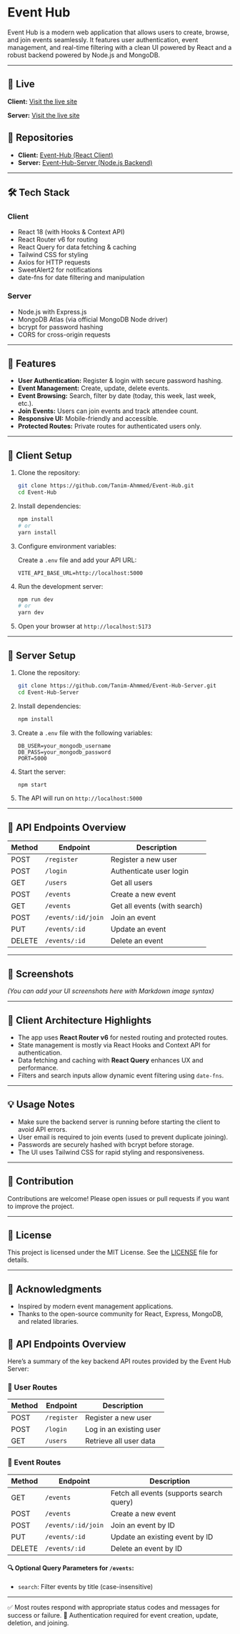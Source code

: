 # Event Hub

Event Hub is a modern web application that allows users to create, browse, and join events seamlessly. It features user authentication, event management, and real-time filtering with a clean UI powered by React and a robust backend powered by Node.js and MongoDB.

---

## 📂 Live 
  **Client:** [Visit the live site](https://event-hub-client-seven.vercel.app/)
  
  **Server:** [Visit the live site](https://event-hub-server-self.vercel.app/)








## 📂 Repositories

- **Client:** [Event-Hub (React Client)](https://github.com/Tanim-Ahmmed/Event-Hub)  
- **Server:** [Event-Hub-Server (Node.js Backend)](https://github.com/Tanim-Ahmmed/Event-Hub-Server)

---

## 🛠️ Tech Stack

### Client

- React 18 (with Hooks & Context API)
- React Router v6 for routing
- React Query for data fetching & caching
- Tailwind CSS for styling
- Axios for HTTP requests
- SweetAlert2 for notifications
- date-fns for date filtering and manipulation

### Server

- Node.js with Express.js
- MongoDB Atlas (via official MongoDB Node driver)
- bcrypt for password hashing
- CORS for cross-origin requests

---

## 🚀 Features

- **User Authentication:** Register & login with secure password hashing.
- **Event Management:** Create, update, delete events.
- **Event Browsing:** Search, filter by date (today, this week, last week, etc.).
- **Join Events:** Users can join events and track attendee count.
- **Responsive UI:** Mobile-friendly and accessible.
- **Protected Routes:** Private routes for authenticated users only.

---

## 📝 Client Setup

1. Clone the repository:

   ```bash
   git clone https://github.com/Tanim-Ahmmed/Event-Hub.git
   cd Event-Hub
   ```

2. Install dependencies:

   ```bash
   npm install
   # or
   yarn install
   ```

3. Configure environment variables:

   Create a `.env` file and add your API URL:

   ```
   VITE_API_BASE_URL=http://localhost:5000
   ```

4. Run the development server:

   ```bash
   npm run dev
   # or
   yarn dev
   ```

5. Open your browser at `http://localhost:5173`

---

## 📝 Server Setup

1. Clone the repository:

   ```bash
   git clone https://github.com/Tanim-Ahmmed/Event-Hub-Server.git
   cd Event-Hub-Server
   ```

2. Install dependencies:

   ```bash
   npm install
   ```

3. Create a `.env` file with the following variables:

   ```
   DB_USER=your_mongodb_username
   DB_PASS=your_mongodb_password
   PORT=5000
   ```

4. Start the server:

   ```bash
   npm start
   ```

5. The API will run on `http://localhost:5000`

---

## 🔗 API Endpoints Overview

| Method | Endpoint           | Description                   |
|--------|--------------------|-------------------------------|
| POST   | `/register`        | Register a new user            |
| POST   | `/login`           | Authenticate user login       |
| GET    | `/users`           | Get all users                 |
| POST   | `/events`          | Create a new event            |
| GET    | `/events`          | Get all events (with search) |
| POST   | `/events/:id/join` | Join an event                 |
| PUT    | `/events/:id`      | Update an event              |
| DELETE | `/events/:id`      | Delete an event              |

---

## 📸 Screenshots

*(You can add your UI screenshots here with Markdown image syntax)*

---

## 🧩 Client Architecture Highlights

- The app uses **React Router v6** for nested routing and protected routes.
- State management is mostly via React Hooks and Context API for authentication.
- Data fetching and caching with **React Query** enhances UX and performance.
- Filters and search inputs allow dynamic event filtering using `date-fns`.

---

## 💡 Usage Notes

- Make sure the backend server is running before starting the client to avoid API errors.
- User email is required to join events (used to prevent duplicate joining).
- Passwords are securely hashed with bcrypt before storage.
- The UI uses Tailwind CSS for rapid styling and responsiveness.

---

## 🤝 Contribution

Contributions are welcome! Please open issues or pull requests if you want to improve the project.

---

## 📄 License

This project is licensed under the MIT License. See the [LICENSE](LICENSE) file for details.

---

## 🙏 Acknowledgments

- Inspired by modern event management applications.
- Thanks to the open-source community for React, Express, MongoDB, and related libraries.


## 🔗 API Endpoints Overview

Here’s a summary of the key backend API routes provided by the Event Hub Server:

### 👥 User Routes

| Method | Endpoint     | Description               |
|--------|--------------|---------------------------|
| POST   | `/register`  | Register a new user       |
| POST   | `/login`     | Log in an existing user   |
| GET    | `/users`     | Retrieve all user data    |

### 📅 Event Routes

| Method | Endpoint             | Description                                 |
|--------|----------------------|---------------------------------------------|
| GET    | `/events`            | Fetch all events (supports search query)    |
| POST   | `/events`            | Create a new event                          |
| POST   | `/events/:id/join`   | Join an event by ID                         |
| PUT    | `/events/:id`        | Update an existing event by ID              |
| DELETE | `/events/:id`        | Delete an event by ID                       |

#### 🔍 Optional Query Parameters for `/events`:
- `search`: Filter events by title (case-insensitive)

---

✅ Most routes respond with appropriate status codes and messages for success or failure.
🔐 Authentication required for event creation, update, deletion, and joining.
